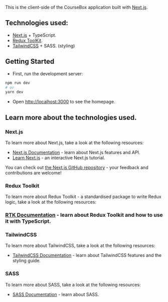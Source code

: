 This is the client-side of the CourseBox application built with [Next.js](https://nextjs.org/).

Technologies used:
----
- [Next.js](https://nextjs.org/) + TypeScript.
- [Redux ToolKit](https://redux-toolkit.js.org).
- [TailwindCSS](https://tailwindcss.com) + SASS. (styling)

## Getting Started

- First, run the development server:

```bash
npm run dev
# or
yarn dev
```

- Open [http://localhost:3000](http://localhost:3000) to see the homepage.



## Learn more about the technologies used.

### Next.js

To learn more about Next.js, take a look at the following resources:

- [Next.js Documentation](https://nextjs.org/docs) - learn about Next.js features and API.
- [Learn Next.js](https://nextjs.org/learn) - an interactive Next.js tutorial.

You can check out [the Next.js GitHub repository](https://github.com/vercel/next.js/) - your feedback and contributions are welcome!

### Redux Toolkit

To learn more about Redux Toolkit - a standardised package to write Redux logic,  take a look at the following resources:

### [RTK Documentation](https://redux-toolkit.js.org/introduction/getting-started) - learn about Redux Toolkit and how to use it with TypeScript.


### TailwindCSS

To learn more about TailwindCSS, take a look at the following resources:
- [TailwindCSS Documentation](https://tailwindcss.com) - learn about TailwindCSS features and the styling guide.

### SASS

To learn more about SASS, take a look at the following resources:
- [SASS Documentation](https://sass-lang.com/documentation) - learn about SASS.

